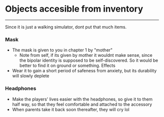 # Objects accesible from inventory
---
Since it is just a walking simulator, dont put that much items.

### Mask
- The mask is given to you in chapter 1 by "mother"
	- Note from self, if its given by mother it wouldnt make sense, since the bipolar identity is supposed to be self-discovered. So it would be better to find it on ground or something. 
Effects
- Wear it to gain a short period of safeness from anxiety, but its durability will slowly deplete


### Headphones
- Make the players' lives easier with the headphones, so give it to them half way, so that they feel comfortable and attached to the accessory
- When parents take it back soon thereafter, they will cry lol